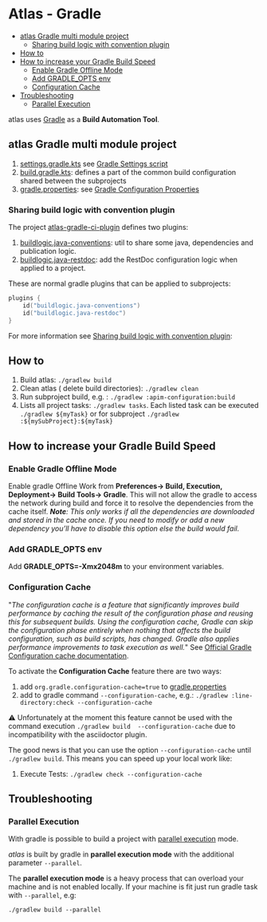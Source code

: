 # Atlas - Gradle

<!-- toc -->

- [atlas Gradle multi module project](#atlas-gradle-multi-module-project)
  * [Sharing build logic with convention plugin](#sharing-build-logic-with-convention-plugin)
- [How to](#how-to)
- [How to increase your Gradle Build Speed](#how-to-increase-your-gradle-build-speed)
  * [Enable Gradle Offline Mode](#enable-gradle-offline-mode)
  * [Add GRADLE_OPTS env](#add-gradle_opts-env)
  * [Configuration Cache](#configuration-cache)
- [Troubleshooting](#troubleshooting)
  * [Parallel Execution](#parallel-execution)

<!-- tocstop -->

atlas uses [Gradle](https://gradle.org/) as a **Build Automation Tool**.

## atlas Gradle multi module project

1. [settings.gradle.kts](../settings.gradle.kts)
   see [Gradle Settings script](https://docs.gradle.org/current/userguide/settings_file_basics.html#sec:settings_file_script)
1. [build.gradle.kts](../build.gradle.kts): defines a part of the common build configuration shared between the subprojects
1. [gradle.properties](../gradle.properties):
   see [Gradle Configuration Properties](https://docs.gradle.org/current/userguide/build_environment.html#sec:gradle_configuration_properties)

### Sharing build logic with convention plugin

The project [atlas-gradle-ci-plugin](../atlas-gradle-ci-plugin) defines two plugins:

1. [buildlogic.java-conventions](../atlas-gradle-ci-plugin/src/main/kotlin/buildlogic.java-conventions.gradle.kts): util to
   share some java, dependencies and publication logic.
2. [buildlogic.java-restdoc](../atlas-gradle-ci-plugin/src/main/kotlin/buildlogic.java-restdoc.gradle.kts): add the RestDoc
   configuration logic when applied to a project.

These are normal gradle plugins that can be applied to subprojects:

```kotlin
plugins {
    id("buildlogic.java-conventions")
    id("buildlogic.java-restdoc")
}
```

For more information
see [Sharing build logic with convention plugin](https://docs.gradle.org/current/samples/sample_convention_plugins.html):

## How to

1. Build atlas: ```./gradlew build```
2. Clean atlas ( delete build directories): ```./gradlew clean```
3. Run subproject build, e.g. : ```./gradlew :apim-configuration:build```
4. Lists all project tasks: ```./gradlew tasks```. Each listed task can be executed ```./gradlew ${myTask}``` or for
   subproject ```./gradlew :${mySubProject}:${myTask}```

## How to increase your Gradle Build Speed

### Enable Gradle Offline Mode

Enable gradle Offline Work from **Preferences-> Build, Execution, Deployment-> Build Tools-> Gradle**. This will not allow the gradle
to access the network during build and force it to resolve the dependencies from the cache itself. _**Note**: This only works if all
the dependencies are downloaded and stored in the cache once. If you need to modify or add a new dependency you’ll have to disable
this option else the build would fail._

### Add GRADLE_OPTS env

Add **GRADLE_OPTS=-Xmx2048m** to your environment variables.

### Configuration Cache

"_The configuration cache is a feature that significantly improves build performance by caching the result of the 
configuration phase and reusing this for subsequent builds. Using the configuration cache, Gradle can skip the configuration 
phase entirely when nothing that affects the build configuration, such as build scripts, has changed. Gradle also applies 
performance improvements to task execution as well._" See 
[Official Gradle Configuration cache documentation](https://docs.gradle.org/current/userguide/configuration_cache.html).

To activate the **Configuration Cache** feature there are two ways:
1. add ```org.gradle.configuration-cache=true``` to [gradle.properties](../gradle.properties)
2. add to gradle command ```--configuration-cache```, e.g.: ```./gradlew :line-directory:check --configuration-cache```

:warning: Unfortunately at the moment this feature cannot be used with the command execution ```./gradlew build 
--configuration-cache``` due to incompatibility with the asciidoctor plugin.

The good news is that you can use the option ```--configuration-cache``` until ```./gradlew build```. This means you can speed 
up your local work like:

1. Execute Tests: ```./gradlew check --configuration-cache```

## Troubleshooting

### Parallel Execution

With gradle is possible to build a project
with [parallel execution](https://docs.gradle.org/current/userguide/performance.html#parallel_execution) mode.

_atlas_ is built by gradle in **parallel execution mode** with the additional parameter ```--parallel```.

The **parallel execution mode** is a heavy process that can overload your machine and is not enabled locally.
If your machine is fit just run gradle task with ```--parallel```, e.g:

```shell
./gradlew build --parallel
```